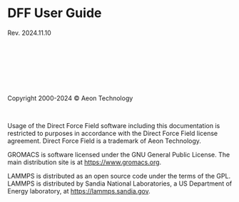 # DFF User Guide 

Rev. 2024.11.10

<br/>
<br/>
<br/>
<br/>
<br/>
<br/>


Copyright 2000-2024 © Aeon Technology 

<br/>

Usage of the Direct Force Field software including this documentation is restricted to purposes in accordance with the Direct Force Field license agreement. Direct Force Field is a trademark of Aeon Technology.

GROMACS is software licensed under the GNU General Public License. The main distribution site is at https://www.gromacs.org.

LAMMPS is distributed as an open source code under the terms of the GPL. LAMMPS is distributed by Sandia National Laboratories, a US Department of Energy laboratory, at https://lammps.sandia.gov.
